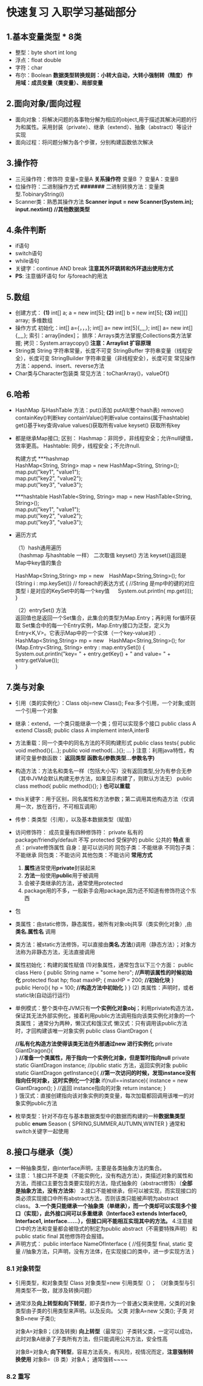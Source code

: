 # 快速复习  入职学习基础部分
## 1.基本变量类型 * 8类 
* 整型：byte short int long 
* 浮点：float double 
* 字符：char 
* 布尔：Boolean
**数据类型转换规则：小转大自动，大转小强制转（精度）**
**作用域：成员变量（类变量）、局部变量**
## 2.面向对象/面向过程
* 面向对象：将解决问题的各事物分解为相应的object,用于描述其解决问题的行为和属性。采用封装（private）、继承（extend）、抽象（abstract）等设计实现
* 面向过程：将问题分解为各个步骤，分别构建函数依次解决

## 3.操作符
* 三元操作符：修饰符 变量=变量A **关系操作符** 变量B ？ 变量A：变量B
* 位操作符：二进制操作方式    **#######** 二进制转换方法：变量类型.TobinaryString(i)
* Scanner类：熟悉其操作方法
  **Scanner input = new Scanner(System.in);**
  **input.nextint() //其他数据类型**

## 4.条件判断
* if语句
* switch语句
* while语句
* 关键字：continue  AND break  **注意其外环跳转和外环退出使用方式**
* **PS**: 注意循环语句 for 与foreach的用法

## 5.数组
* 创建方式：
    **(1)** int[] a;    a = new int[5];
    **(2)** int[] b = new int[5];
    **(3)** int[][] array; 多维数组
* 操作方式
  初始化：int[] a={，，，};   int[] a= new int[5]{,,,,};  int[] a= new int[]{,,,,};
  索引：array[index]；
  排序：Arrays类方法掌握;Collections类方法掌握;
  拷贝：System.arraycopy()   **注意：Arraylist 扩容原理**
* String类
  String 字符串常量，长度不可变
  StringBuffer 字符串变量（线程安全），长度可变
  StringBuilder 字符串变量（非线程安全），长度可变
  常见操作方法：append、insert、reverse方法
* Char类与Character包装类
  常见方法：toCharArray()，valueOf()
## 6.哈希
* HashMap 与HashTable
方法：put()添加  putAll(整个hash表)   remove()   containKey()判断key  containValue()判断value  contains(属于hashtable)  get()基于key查询value    values()获取所有value     keyset() 获取所有key

* 都是继承Map接口;
  区别：
  Hashmap：非同步，非线程安全；允许null键值，效率更高。
  Hashtable: 同步，线程安全；不允许null.

  构建方式
  ***hashmap    
  HashMap<String, String> map = new HashMap<String, String>();    
  map.put("key1", "value1");    
  map.put("key2", "value2");    
  map.put("key3", "value3"); 

  ***hashtable
  HashTable<String, String> map = new HashTable<String, String>();    
  map.put("key1", "value1");    
  map.put("key2", "value2");    
  map.put("key3", "value3"); 
* 遍历方式

   （1）hash通用遍历  
  （hashmap 与hashtable 一样）  二次取值  keyset() 方法 keyset()返回是Map中key值的集合

  HashMap<String,String> mp = new　HashMap<String,String>();
  for (String i : mp.keySet()) // foreach的表达方式
  { 
 	  //String 是mp中的键的对应类型 i 是对应的KeySet中的每一个key值 　
   	  System.out.println( mp.get(i));　
  }

  （2）entrySet() 方法   
  返回值也是返回一个Set集合，此集合的类型为Map.Entry；再利用 for循环获取
  Set集合中的每一个Entry实例，Map.Entry接口为泛型，定义为Entry<K,V>。它表示Map中的一个实体（一个key-value对）.
  HashMap<String,String> mp = new　HashMap<String,String>();
  for (Map.Entry<String, String> entry : map.entrySet()) {    
  System.out.println("key= " + entry.getKey() + " and value= " + entry.getValue());    
  	}  

## 7.类与对象
* 引用（类的实例化）：Class obj=new Class();  Fea:多个引用，一个对象;或则一个引用一个对象
* 继承：extend，一个类只能继承一个类；但可以实现多个接口
  public class A extend ClassB; public class A implement interA,interB
* 方法重载：同一个类中的同名方法的不同构建形式
  public class tests{
    public void method(){...};
    public void method(...){};
    ...
  }
  注意：利用java特性，构建可变量参数函数：
  **返回类型 函数名(参数类型...参数名字)**
* 构造方法：方法名和类名一样（包括大小写）没有返回类型,分为有参合无参（其中JVM会默认构建无参方法，如果显示构建了，则默认方法无）
  public class method{
    public method(){};
  }
  **也可以重载**
* this关键字：用于区别，同名属性和方法参数；第二调用其他构造方法（仅调用一次，放在首行，不可相互调用）
* 传参：类类型（引用），以及基本数据类型（赋值）
* 访问修饰符：
  成员变量有四种修饰符：
  private 私有的
  package/friendly/default 不写
  protected 受保护的
  public 公共的
  **特点**
  重点：private修饰属性
    自身：是可以访问的
    同包子类：不能继承
    不同包子类：不能继承
    同包类：不能访问
    其他包类：不能访问
  **常用方式**
  1. **属性**通常使用**private**封装起来
  2. **方法**一般使用**public**用于被调用
  3. 会被子类继承的方法，通常使用protected
  4. package用的不多，一般新手会用package,因为还不知道有修饰符这个东西
* 包
* 类属性：由static修饰，静态属性，被所有对象obj共享（类实例化对象）,由**类名.属性名** 调用
* 类方法：被static方法修饰，可以直接由**类名.方法**()调用（静态方法）；对象方法称为非静态方法，无法直接调用
* 属性初始化：构建的属性赋值
  (1)对象属性，通常包含以下三个方面：
  public class Hero {
    public String name = "some hero"; **//声明该属性的时候初始化**
    protected float hp;
    float maxHP;
    {
        maxHP = 200; **//初始化块**
    }  
    public Hero(){
        hp = 100; **//构造方法中初始化** 
    }
}
(2) 类属性：声明时，或者static块(自动运行运行)
* 单例模式：整个类中在JVM只有**一个实例化对象obj**；利用priviate构造方法，保证其无法外部实例化，接着利用public方法调用指向该类实例化对象的一个类属性；
  通常分为两种，懒汉式和饿汉式
  懒汉式：只有调用该public方法时，才回构建该唯一对象实例
  public class GiantDragon {
  
    **//私有化构造方法使得该类无法在外部通过new 进行实例化**
    private GiantDragon(){       
    }
    **//准备一个类属性，用于指向一个实例化对象，但是暂时指向null**
    private static GiantDragon instance; 
    //public static 方法，返回实例对象
    public static GiantDragon getInstance(){
        **//第一次访问的时候，发现instance没有指向任何对象，这时实例化一个对象**
        if(null==instance){
            instance = new GiantDragon();
        }
        //返回 instance指向的对象
        return instance;
    }   
}
  饿汉式：直接创建指向该对象实例的类变量，每次加载都回调用该唯一的对象实例public方法
* 枚举类型：针对不存在与基本数据类型中的数据而构建的一种**数据集类型**
  public **enum** Season {
    SPRING,SUMMER,AUTUMN,WINTER
}
通常和switch关键字一起使用
## 8.接口与继承（类）
* 一种抽象类型，由interface声明，主要是各类抽象方法的集合。
* 注意：
  1.接口并不是类（不能实例化，没有构造方法），类描述对象的属性和方法，而接口主要包含类要实现的方法，隐式抽象的（abstract修饰）（**全部是抽象方法，没有方法体**）
  2.接口不能被继承，但可以被实现，而实现接口的类必须实现接口中所有abstract方法，否则该类只能被声明为abstract class。
  **3.一个类只能继承一个抽象类（单继承），而一个类却可以实现多个接口（实现），此外接口间可以多重继承（Interface3 extends Interface0, Interface1, interface……），但接口间不能相互实现其中的方法。**
  4.注意接口中的方法和变量都会被隐式的制定为public abstract（不需要特殊声明） 和 public static final 其他修饰符会报错。
* 声明方式：
  public interface NameOfInterface
{
   //任何类型 final, static 变量
   //抽象方法，只声明，没有方法体，在实现接口的类中，进一步实现方法
}
### 8.1 对象转型
* 引用类型，和对象类型  Class 对象类型=new 引用类型（）； （对象类型与引用类型不一致，就涉及转换问题）
* 通常涉及**向上转型和向下转型**，即子类作为一个普通父类来使用，父类的对象类型由子类的引用类型来声明。以及反向。
  父类 对象A=new 父类();
  子类 对象B=new 子类();

  对象A=对象B；(涉及转换)    **向上转型**（最常见）子类转父类，一定可以成功，此时对象A继承了子类所有方法，但只能调用公共方法，安全性高

  对象B=对象A;              **向下转型**，容易方法丢失，有风险，视情况而定，**注意强制转换使用** 对象B=（B 类）对象A；  通常强转~~~~

### 8.2 重写
     
        

